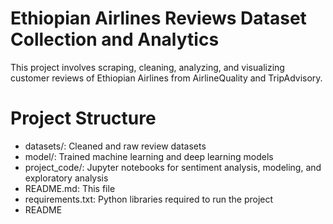 # Ethiopian Airlines Reviews Dataset Collection and Analytics

This project involves scraping, cleaning, analyzing, and visualizing customer reviews of Ethiopian Airlines from AirlineQuality and TripAdvisory.

# Project Structure

- datasets/: Cleaned and raw review datasets
- model/: Trained machine learning and deep learning models
- project_code/: Jupyter notebooks for sentiment analysis, modeling, and exploratory analysis
- README.md: This file
- requirements.txt: Python libraries required to run the project
- README


